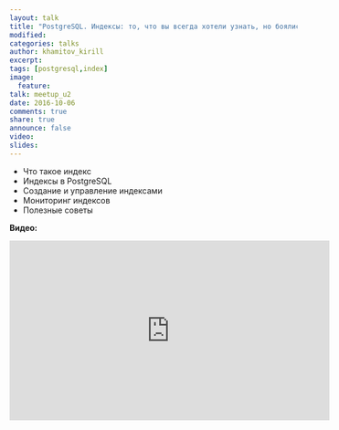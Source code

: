 ```yaml
---
layout: talk
title: "PostgreSQL. Индексы: то, что вы всегда хотели узнать, но боялись спросить"
modified:
categories: talks
author: khamitov_kirill
excerpt:
tags: [postgresql,index]
image:
  feature:
talk: meetup_u2
date: 2016-10-06
comments: true
share: true
announce: false 
video: 
slides: 
---
```



* Что такое индекс
* Индексы в PostgreSQL
* Создание и управление индексами
* Мониторинг индексов
* Полезные советы

**Видео:**
<iframe width="560" height="315" src="https://www.youtube.com/embed/-5_U5liPNTU" frameborder="0" allowfullscreen></iframe>